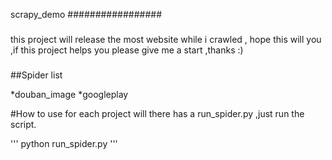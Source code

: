 scrapy_demo
#################

###
this project will release the most website while i crawled , hope this will you ,if this project helps you 
please give me a start ,thanks :)
###

 

##Spider list 

*douban_image
*googleplay



#How to use 
for each project will there has a run_spider.py ,just run the script.

'''
python run_spider.py
'''
